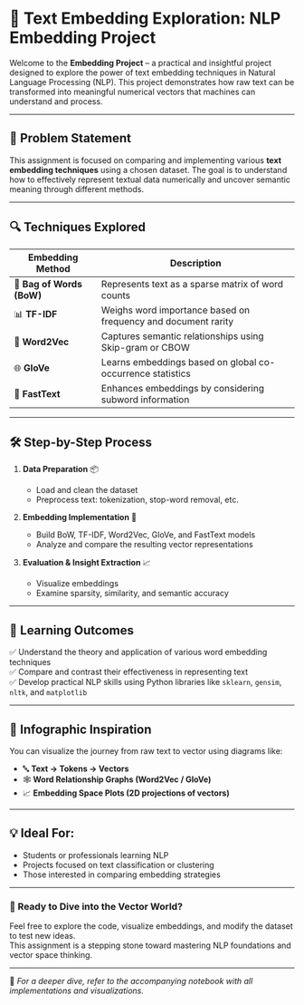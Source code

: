
# 🧠 Text Embedding Exploration: NLP Embedding Project

Welcome to the **Embedding Project** – a practical and insightful project designed to explore the power of text embedding techniques in Natural Language Processing (NLP). This project demonstrates how raw text can be transformed into meaningful numerical vectors that machines can understand and process.  

---

## 🧩 Problem Statement

This assignment is focused on comparing and implementing various **text embedding techniques** using a chosen dataset. The goal is to understand how to effectively represent textual data numerically and uncover semantic meaning through different methods.

---

## 🔍 Techniques Explored

| Embedding Method | Description |
|------------------|-------------|
| 🧱 **Bag of Words (BoW)** | Represents text as a sparse matrix of word counts |
| 📊 **TF-IDF** | Weighs word importance based on frequency and document rarity |
| 🧠 **Word2Vec** | Captures semantic relationships using Skip-gram or CBOW |
| 🌐 **GloVe** | Learns embeddings based on global co-occurrence statistics |
| 🧬 **FastText** | Enhances embeddings by considering subword information |

---

## 🛠️ Step-by-Step Process

1. **Data Preparation** 📦  
   - Load and clean the dataset  
   - Preprocess text: tokenization, stop-word removal, etc.  

2. **Embedding Implementation** 🧰  
   - Build BoW, TF-IDF, Word2Vec, GloVe, and FastText models  
   - Analyze and compare the resulting vector representations  

3. **Evaluation & Insight Extraction** 📈  
   - Visualize embeddings  
   - Examine sparsity, similarity, and semantic accuracy  

---

## 🎯 Learning Outcomes

✅ Understand the theory and application of various word embedding techniques  
✅ Compare and contrast their effectiveness in representing text  
✅ Develop practical NLP skills using Python libraries like `sklearn`, `gensim`, `nltk`, and `matplotlib`  

---

## 🧠 Infographic Inspiration

You can visualize the journey from raw text to vector using diagrams like:

- 🔤 **Text → Tokens → Vectors**
- 🕸️ **Word Relationship Graphs (Word2Vec / GloVe)**
- 📈 **Embedding Space Plots (2D projections of vectors)**

---

## 💡 Ideal For:

- Students or professionals learning NLP  
- Projects focused on text classification or clustering  
- Those interested in comparing embedding strategies

---

### 🚀 Ready to Dive into the Vector World?

Feel free to explore the code, visualize embeddings, and modify the dataset to test new ideas.  
This assignment is a stepping stone toward mastering NLP foundations and vector space thinking.

---

🔗 *For a deeper dive, refer to the accompanying notebook with all implementations and visualizations.*

